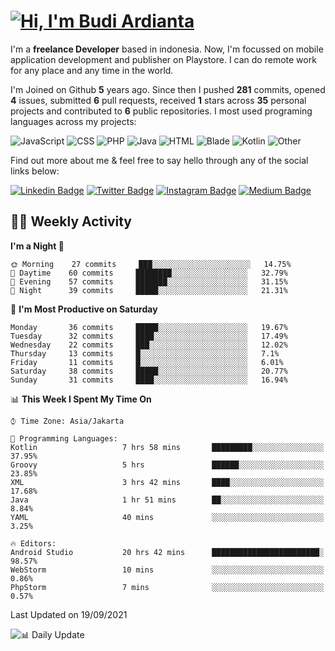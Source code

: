 # [![Hi, I'm Budi Ardianta](https://readme-typing-svg.herokuapp.com?size=24&vCenter=true&lines=%F0%9F%91%8B+Hi%2C+I'm+Budi+Ardianta+;%F0%9F%92%BB+Android+And+Web+Developer+)](https://git.io/typing-svg)

I'm a **freelance Developer** based in indonesia. Now, I'm focussed on mobile application development and publisher on Playstore. I can do remote work for any place and any time in the world.

I'm Joined on Github **5** years ago. Since then I pushed **281** commits, opened **4** issues, submitted **6** pull requests, received **1** stars across **35** personal projects and contributed to **6** public repositories.
I most used programing languages across my projects:

![JavaScript](https://img.shields.io/badge/-JavaScript-%23f1e05a?style=flat&logo=JavaScript&logoColor=white)
![CSS](https://img.shields.io/badge/-CSS-%23563d7c?style=flat&logo=CSS&logoColor=white)
![PHP](https://img.shields.io/badge/-PHP-%234F5D95?style=flat&logo=PHP&logoColor=white)
![Java](https://img.shields.io/badge/-Java-%23b07219?style=flat&logo=Java&logoColor=white)
![HTML](https://img.shields.io/badge/-HTML-%23e34c26?style=flat&logo=HTML&logoColor=white)
![Blade](https://img.shields.io/badge/-Blade-%23f7523f?style=flat&logo=Blade&logoColor=white)
![Kotlin](https://img.shields.io/badge/-Kotlin-%23A97BFF?style=flat&logo=Kotlin&logoColor=white)
![Other](https://img.shields.io/badge/-Other-%23ededed?style=flat&logo=Other&logoColor=white)

Find out more about me & feel free to say hello through any of the social links below:

[![Linkedin Badge](https://img.shields.io/badge/-budiardianata-blue?style=flat&logo=Linkedin&logoColor=white&link=https://www.linkedin.com/in/budiardianata/)](https://www.linkedin.com/in/budiardianata/)
[![Twitter Badge](https://img.shields.io/badge/-budiardianata-%231DA1F2.svg?style=flat&logo=twitter&logoColor=white&link=https://www.twitter.com/budiardianata)](https://www.linkedin.com/in/budiardianata/)
[![Instagram Badge](https://img.shields.io/badge/-budiardianata-purple?style=flat&logo=instagram&logoColor=white&link=https://instagram.com/budiardianata/)](https://instagram.com/budiardianata)
[![Medium Badge](https://img.shields.io/badge/-@budiardianata-%2312100E.svg?style=flat&logo=Medium&logoColor=white&link=https://medium.com/@budiardianata/)](https://medium.com/@budiardianata)

## 👨‍💻 Weekly Activity
<!--START_SECTION:waka-->
**I'm a Night 🦉** 

```text
🌞 Morning    27 commits     ███░░░░░░░░░░░░░░░░░░░░░░   14.75% 
🌆 Daytime    60 commits     ████████░░░░░░░░░░░░░░░░░   32.79% 
🌃 Evening    57 commits     ███████░░░░░░░░░░░░░░░░░░   31.15% 
🌙 Night      39 commits     █████░░░░░░░░░░░░░░░░░░░░   21.31%

```
📅 **I'm Most Productive on Saturday** 

```text
Monday       36 commits     █████░░░░░░░░░░░░░░░░░░░░   19.67% 
Tuesday      32 commits     ████░░░░░░░░░░░░░░░░░░░░░   17.49% 
Wednesday    22 commits     ███░░░░░░░░░░░░░░░░░░░░░░   12.02% 
Thursday     13 commits     █░░░░░░░░░░░░░░░░░░░░░░░░   7.1% 
Friday       11 commits     █░░░░░░░░░░░░░░░░░░░░░░░░   6.01% 
Saturday     38 commits     █████░░░░░░░░░░░░░░░░░░░░   20.77% 
Sunday       31 commits     ████░░░░░░░░░░░░░░░░░░░░░   16.94%

```


📊 **This Week I Spent My Time On** 

```text
⌚︎ Time Zone: Asia/Jakarta

💬 Programming Languages: 
Kotlin                   7 hrs 58 mins       █████████░░░░░░░░░░░░░░░░   37.95% 
Groovy                   5 hrs               ██████░░░░░░░░░░░░░░░░░░░   23.85% 
XML                      3 hrs 42 mins       ████░░░░░░░░░░░░░░░░░░░░░   17.68% 
Java                     1 hr 51 mins        ██░░░░░░░░░░░░░░░░░░░░░░░   8.84% 
YAML                     40 mins             ░░░░░░░░░░░░░░░░░░░░░░░░░   3.25%

🔥 Editors: 
Android Studio           20 hrs 42 mins      ████████████████████████░   98.57% 
WebStorm                 10 mins             ░░░░░░░░░░░░░░░░░░░░░░░░░   0.86% 
PhpStorm                 7 mins              ░░░░░░░░░░░░░░░░░░░░░░░░░   0.57%

```


 Last Updated on 19/09/2021
<!--END_SECTION:waka-->

![📊 Daily Update](https://github.com/budiardianata/budiardianata/actions/workflows/update-activity.yml/badge.svg)
